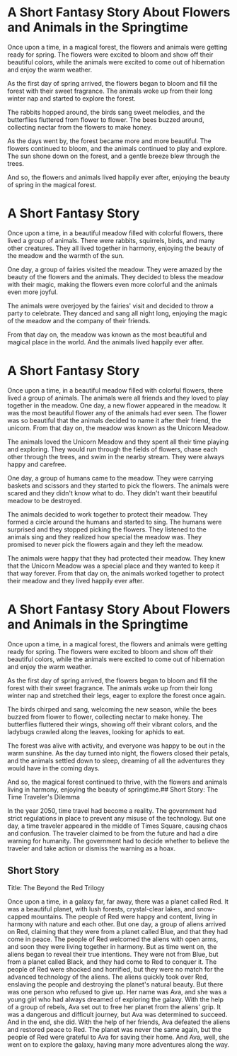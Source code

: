 

# A Short Fantasy Story About Flowers and Animals in the Springtime

Once upon a time, in a magical forest, the flowers and animals were getting ready for spring. The flowers were excited to bloom and show off their beautiful colors, while the animals were excited to come out of hibernation and enjoy the warm weather.

As the first day of spring arrived, the flowers began to bloom and fill the forest with their sweet fragrance. The animals woke up from their long winter nap and started to explore the forest.

The rabbits hopped around, the birds sang sweet melodies, and the butterflies fluttered from flower to flower. The bees buzzed around, collecting nectar from the flowers to make honey.

As the days went by, the forest became more and more beautiful. The flowers continued to bloom, and the animals continued to play and explore. The sun shone down on the forest, and a gentle breeze blew through the trees.

And so, the flowers and animals lived happily ever after, enjoying the beauty of spring in the magical forest.

# A Short Fantasy Story

Once upon a time, in a beautiful meadow filled with colorful flowers, there lived a group of animals. There were rabbits, squirrels, birds, and many other creatures. They all lived together in harmony, enjoying the beauty of the meadow and the warmth of the sun.

One day, a group of fairies visited the meadow. They were amazed by the beauty of the flowers and the animals. They decided to bless the meadow with their magic, making the flowers even more colorful and the animals even more joyful.

The animals were overjoyed by the fairies' visit and decided to throw a party to celebrate. They danced and sang all night long, enjoying the magic of the meadow and the company of their friends.

From that day on, the meadow was known as the most beautiful and magical place in the world. And the animals lived happily ever after.

# A Short Fantasy Story

Once upon a time, in a beautiful meadow filled with colorful flowers, there lived a group of animals. The animals were all friends and they loved to play together in the meadow. One day, a new flower appeared in the meadow. It was the most beautiful flower any of the animals had ever seen. The flower was so beautiful that the animals decided to name it after their friend, the unicorn. From that day on, the meadow was known as the Unicorn Meadow.

The animals loved the Unicorn Meadow and they spent all their time playing and exploring. They would run through the fields of flowers, chase each other through the trees, and swim in the nearby stream. They were always happy and carefree.

One day, a group of humans came to the meadow. They were carrying baskets and scissors and they started to pick the flowers. The animals were scared and they didn't know what to do. They didn't want their beautiful meadow to be destroyed.

The animals decided to work together to protect their meadow. They formed a circle around the humans and started to sing. The humans were surprised and they stopped picking the flowers. They listened to the animals sing and they realized how special the meadow was. They promised to never pick the flowers again and they left the meadow.

The animals were happy that they had protected their meadow. They knew that the Unicorn Meadow was a special place and they wanted to keep it that way forever. From that day on, the animals worked together to protect their meadow and they lived happily ever after.

# A Short Fantasy Story About Flowers and Animals in the Springtime

Once upon a time, in a magical forest, the flowers and animals were getting ready for spring. The flowers were excited to bloom and show off their beautiful colors, while the animals were excited to come out of hibernation and enjoy the warm weather.

As the first day of spring arrived, the flowers began to bloom and fill the forest with their sweet fragrance. The animals woke up from their long winter nap and stretched their legs, eager to explore the forest once again.

The birds chirped and sang, welcoming the new season, while the bees buzzed from flower to flower, collecting nectar to make honey. The butterflies fluttered their wings, showing off their vibrant colors, and the ladybugs crawled along the leaves, looking for aphids to eat.

The forest was alive with activity, and everyone was happy to be out in the warm sunshine. As the day turned into night, the flowers closed their petals, and the animals settled down to sleep, dreaming of all the adventures they would have in the coming days.

And so, the magical forest continued to thrive, with the flowers and animals living in harmony, enjoying the beauty of springtime.## Short Story: The Time Traveler's Dilemma

In the year 2050, time travel had become a reality. The government had strict regulations in place to prevent any misuse of the technology. But one day, a time traveler appeared in the middle of Times Square, causing chaos and confusion. The traveler claimed to be from the future and had a dire warning for humanity. The government had to decide whether to believe the traveler and take action or dismiss the warning as a hoax.


## Short Story

Title: The Beyond the Red Trilogy

Once upon a time, in a galaxy far, far away, there was a planet called Red. It was a beautiful planet, with lush forests, crystal-clear lakes, and snow-capped mountains. The people of Red were happy and content, living in harmony with nature and each other. But one day, a group of aliens arrived on Red, claiming that they were from a planet called Blue, and that they had come in peace. The people of Red welcomed the aliens with open arms, and soon they were living together in harmony. But as time went on, the aliens began to reveal their true intentions. They were not from Blue, but from a planet called Black, and they had come to Red to conquer it. The people of Red were shocked and horrified, but they were no match for the advanced technology of the aliens. The aliens quickly took over Red, enslaving the people and destroying the planet's natural beauty. But there was one person who refused to give up. Her name was Ava, and she was a young girl who had always dreamed of exploring the galaxy. With the help of a group of rebels, Ava set out to free her planet from the aliens' grip. It was a dangerous and difficult journey, but Ava was determined to succeed. And in the end, she did. With the help of her friends, Ava defeated the aliens and restored peace to Red. The planet was never the same again, but the people of Red were grateful to Ava for saving their home. And Ava, well, she went on to explore the galaxy, having many more adventures along the way.